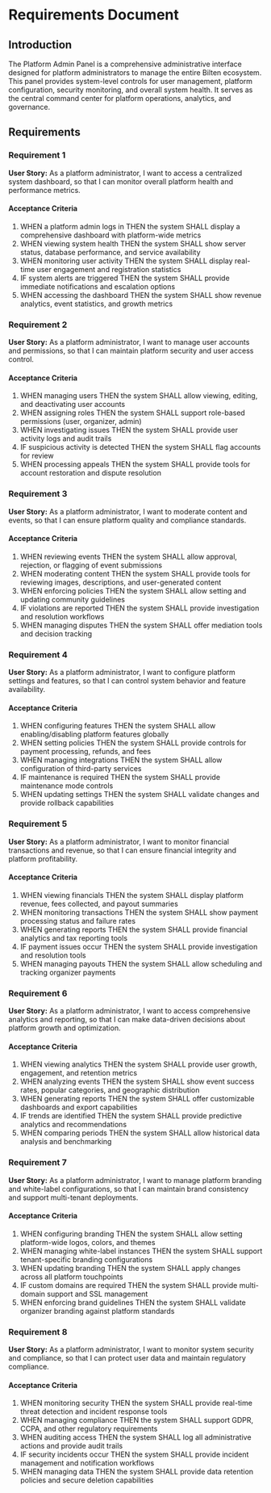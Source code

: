 # Requirements Document

## Introduction

The Platform Admin Panel is a comprehensive administrative interface designed for platform administrators to manage the entire Bilten ecosystem. This panel provides system-level controls for user management, platform configuration, security monitoring, and overall system health. It serves as the central command center for platform operations, analytics, and governance.

## Requirements

### Requirement 1

**User Story:** As a platform administrator, I want to access a centralized system dashboard, so that I can monitor overall platform health and performance metrics.

#### Acceptance Criteria

1. WHEN a platform admin logs in THEN the system SHALL display a comprehensive dashboard with platform-wide metrics
2. WHEN viewing system health THEN the system SHALL show server status, database performance, and service availability
3. WHEN monitoring user activity THEN the system SHALL display real-time user engagement and registration statistics
4. IF system alerts are triggered THEN the system SHALL provide immediate notifications and escalation options
5. WHEN accessing the dashboard THEN the system SHALL show revenue analytics, event statistics, and growth metrics

### Requirement 2

**User Story:** As a platform administrator, I want to manage user accounts and permissions, so that I can maintain platform security and user access control.

#### Acceptance Criteria

1. WHEN managing users THEN the system SHALL allow viewing, editing, and deactivating user accounts
2. WHEN assigning roles THEN the system SHALL support role-based permissions (user, organizer, admin)
3. WHEN investigating issues THEN the system SHALL provide user activity logs and audit trails
4. IF suspicious activity is detected THEN the system SHALL flag accounts for review
5. WHEN processing appeals THEN the system SHALL provide tools for account restoration and dispute resolution

### Requirement 3

**User Story:** As a platform administrator, I want to moderate content and events, so that I can ensure platform quality and compliance standards.

#### Acceptance Criteria

1. WHEN reviewing events THEN the system SHALL allow approval, rejection, or flagging of event submissions
2. WHEN moderating content THEN the system SHALL provide tools for reviewing images, descriptions, and user-generated content
3. WHEN enforcing policies THEN the system SHALL allow setting and updating community guidelines
4. IF violations are reported THEN the system SHALL provide investigation and resolution workflows
5. WHEN managing disputes THEN the system SHALL offer mediation tools and decision tracking

### Requirement 4

**User Story:** As a platform administrator, I want to configure platform settings and features, so that I can control system behavior and feature availability.

#### Acceptance Criteria

1. WHEN configuring features THEN the system SHALL allow enabling/disabling platform features globally
2. WHEN setting policies THEN the system SHALL provide controls for payment processing, refunds, and fees
3. WHEN managing integrations THEN the system SHALL allow configuration of third-party services
4. IF maintenance is required THEN the system SHALL provide maintenance mode controls
5. WHEN updating settings THEN the system SHALL validate changes and provide rollback capabilities

### Requirement 5

**User Story:** As a platform administrator, I want to monitor financial transactions and revenue, so that I can ensure financial integrity and platform profitability.

#### Acceptance Criteria

1. WHEN viewing financials THEN the system SHALL display platform revenue, fees collected, and payout summaries
2. WHEN monitoring transactions THEN the system SHALL show payment processing status and failure rates
3. WHEN generating reports THEN the system SHALL provide financial analytics and tax reporting tools
4. IF payment issues occur THEN the system SHALL provide investigation and resolution tools
5. WHEN managing payouts THEN the system SHALL allow scheduling and tracking organizer payments

### Requirement 6

**User Story:** As a platform administrator, I want to access comprehensive analytics and reporting, so that I can make data-driven decisions about platform growth and optimization.

#### Acceptance Criteria

1. WHEN viewing analytics THEN the system SHALL provide user growth, engagement, and retention metrics
2. WHEN analyzing events THEN the system SHALL show event success rates, popular categories, and geographic distribution
3. WHEN generating reports THEN the system SHALL offer customizable dashboards and export capabilities
4. IF trends are identified THEN the system SHALL provide predictive analytics and recommendations
5. WHEN comparing periods THEN the system SHALL allow historical data analysis and benchmarking

### Requirement 7

**User Story:** As a platform administrator, I want to manage platform branding and white-label configurations, so that I can maintain brand consistency and support multi-tenant deployments.

#### Acceptance Criteria

1. WHEN configuring branding THEN the system SHALL allow setting platform-wide logos, colors, and themes
2. WHEN managing white-label instances THEN the system SHALL support tenant-specific branding configurations
3. WHEN updating branding THEN the system SHALL apply changes across all platform touchpoints
4. IF custom domains are required THEN the system SHALL provide multi-domain support and SSL management
5. WHEN enforcing brand guidelines THEN the system SHALL validate organizer branding against platform standards

### Requirement 8

**User Story:** As a platform administrator, I want to monitor system security and compliance, so that I can protect user data and maintain regulatory compliance.

#### Acceptance Criteria

1. WHEN monitoring security THEN the system SHALL provide real-time threat detection and incident response tools
2. WHEN managing compliance THEN the system SHALL support GDPR, CCPA, and other regulatory requirements
3. WHEN auditing access THEN the system SHALL log all administrative actions and provide audit trails
4. IF security incidents occur THEN the system SHALL provide incident management and notification workflows
5. WHEN managing data THEN the system SHALL provide data retention policies and secure deletion capabilities